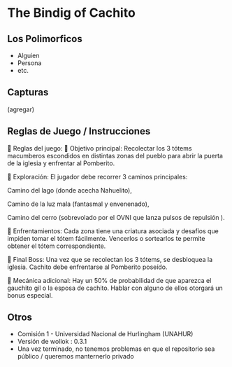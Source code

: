 # The Bindig of Cachito

## Los Polimorficos

- Alguien
- Persona
- etc.

## Capturas

(agregar)

## Reglas de Juego / Instrucciones

📜 Reglas del juego:
🔸 Objetivo principal:
Recolectar los 3 tótems macumberos escondidos en distintas zonas del pueblo para abrir la puerta de la iglesia y enfrentar al Pomberito.

🔸 Exploración:
El jugador debe recorrer 3 caminos principales:

Camino del lago (donde acecha Nahuelito),

Camino de la luz mala (fantasmal y envenenado),

Camino del cerro (sobrevolado por el OVNI que lanza pulsos de repulsión ).

🔸 Enfrentamientos:
Cada zona tiene una criatura asociada y desafíos que impiden tomar el tótem fácilmente.
Vencerlos o sortearlos te permite obtener el tótem correspondiente.

🔸 Final Boss:
Una vez que se recolectan los 3 tótems, se desbloquea la iglesia. Cachito debe enfrentarse al Pomberito poseído.

🔸 Mecánica adicional:
Hay un 50% de probabilidad de que aparezca el gauchito gil o la esposa de cachito. 
Hablar con alguno de ellos otorgará un bonus especial.


## Otros

- Comisión 1 - Universidad Nacional de Hurlingham (UNAHUR)
- Versión de wollok : 0.3.1
- Una vez terminado, no tenemos problemas en que el repositorio sea público / queremos manternerlo privado
